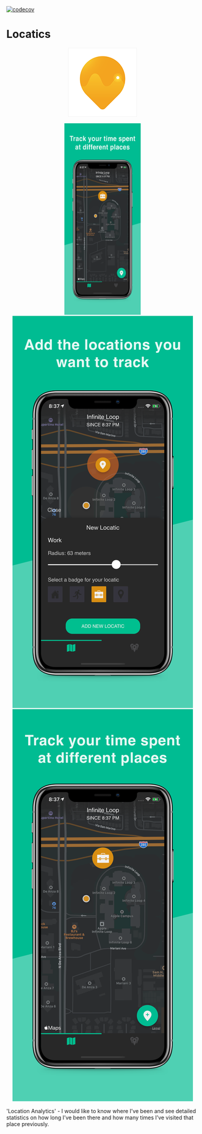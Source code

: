 [![codecov](https://codecov.io/gh/LukeSmith16/Locatics/branch/onboarding-feature/graph/badge.svg)](https://codecov.io/gh/LukeSmith16/Locatics)

# Locatics
<p align="center">
  <img src="https://github.com/LukeSmith16/Locatics/blob/pre-release/Icon-60%403x.png">
</p>

<p align="center">
  <img src="https://github.com/LukeSmith16/Locatics/blob/pre-release/xs-03.png" width="200" height="500">
  <img src="https://github.com/LukeSmith16/Locatics/blob/pre-release/1.png">
  <img src="https://github.com/LukeSmith16/Locatics/blob/pre-release/xs-03-iOS-1242x2688.png">
</p>

'Location Analytics' - I would like to know where I’ve been and see detailed statistics on how long I’ve been there and how many times I’ve visited that place previously. 
